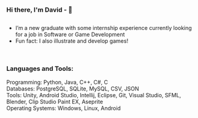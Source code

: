 ### Hi there, I'm David - 👋

## 

- I’m a new graduate with some internship experience currently looking for a job in Software or Game Development
- Fun fact: I also illustrate and develop games!

<br />

### Languages and Tools:

Programming: Python, Java, C++, C#, C
<br />
Databases: PostgreSQL, SQLite, MySQL, CSV, JSON
<br />
Tools: Unity, Android Studio, Intellij, Eclipse,  Git, Visual Studio, SFML, Blender, Clip Studio Paint EX, Aseprite
<br />
Operating Systems: Windows, Linux, Android
